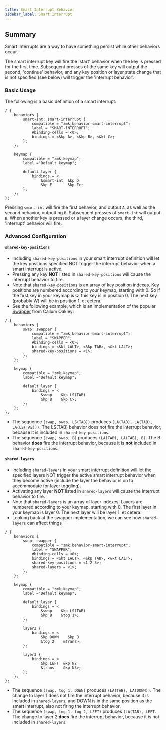 ```yaml
---
title: Smart Interrupt Behavior
sidebar_label: Smart Interrupt
---
```


## Summary

Smart Interrupts are a way to have something persist while other behaviors occur.

The smart interrupt key will fire the 'start' behavior when the key is pressed for the first time. Subsequent presses of the same key will output the second, 'continue' behavior, and any key position or layer state change that is not specified (see below) will trigger the 'interrupt behavior'.

### Basic Usage

The following is a basic definition of a smart interrupt:

```
/ {
    behaviors {
        smart-int: smart-interrupt {
            compatible = "zmk,behavior-smart-interrupt";
            label = "SMART-INTERRUPT";
            #binding-cells = <0>;
            bindings = <&kp A>, <&kp B>, <&kt C>;
        };
    };

    keymap {
        compatible = "zmk,keymap";
        label ="Default keymap";

        default_layer {
            bindings = <
                &smart-int  &kp D
                &kp E       &kp F>;
        };
    };
};
```

Pressing `smart-int` will fire the first behavior, and output `A`, as well as the second behavior, outputting `B`. Subsequent presses of `smart-int` will output `B`. When another key is pressed or a layer change occurs, the third, 'interrupt' behavior will fire.

### Advanced Configuration

#### `shared-key-positions`

- Including `shared-key-positions` in your smart interrupt definition will let the key positions specified NOT trigger the interrupt behavior when a smart interrupt is active.
- Pressing any key **NOT** listed in `shared-key-positions` will cause the interrupt behavior to fire.
- Note that `shared-key-positions` is an array of key position indexes. Key positions are numbered according to your keymap, starting with 0. So if the first key in your keymap is Q, this key is in position 0. The next key (probably W) will be in position 1, et cetera.
- See the following example, which is an implementation of the popular [Swapper](https://github.com/callum-oakley/qmk_firmware/tree/master/users/callum) from Callum Oakley:

```
/ {
    behaviors {
        swap: swapper {
            compatible = "zmk,behavior-smart-interrupt";
            label = "SWAPPER";
            #binding-cells = <0>;
            bindings = <&kt LALT>, <&kp TAB>, <&kt LALT>;
            shared-key-positions = <1>;
        };
    };

    keymap {
        compatible = "zmk,keymap";
        label ="Default keymap";

        default_layer {
            bindings = <
                &swap    &kp LS(TAB)
                &kp B    &kp C>;
        };
    };
};
```

- The sequence `(swap, swap, LS(TAB))` produces `(LA(TAB), LA(TAB), LA(LS(TAB)))`. The LS(TAB) behavior does not fire the interrupt behavior, because it is included in `shared-key-positions`.
- The sequence `(swap, swap, B)` produces `(LA(TAB), LA(TAB), B)`. The B behavior **does** fire the interrupt behavior, because it is **not** included in `shared-key-positions`.

#### `shared-layers`

- Including `shared-layers` in your smart interrupt definition will let the specified layers NOT trigger the active smart interrupt behavior when they become active (include the layer the behavior is on to accommodate for layer toggling).
- Activating any layer **NOT** listed in `shared-layers` will cause the interrupt behavior to fire.
- Note that `shared-layers` is an array of layer indexes. Layers are numbered according to your keymap, starting with 0. The first layer in your keymap is layer 0. The next layer will be layer 1, et cetera.
- Looking back at the swapper implementation, we can see how `shared-layers` can affect things

```
/ {
    behaviors {
        swap: swapper {
            compatible = "zmk,behavior-smart-interrupt";
            label = "SWAPPER";
            #binding-cells = <0>;
            bindings = <&kt LALT>, <&kp TAB>, <&kt LALT>;
            shared-key-positions = <1 2 3>;
            shared-layers = <1>;
        };
    };

    keymap {
        compatible = "zmk,keymap";
        label ="Default keymap";

        default_layer {
            bindings = <
                &swap    &kp LS(TAB)
                &kp B    &tog 1>;
        };

        layer2 {
            bindings = <
                &kp DOWN    &kp B
                &tog 2    &trans>;
        };

        layer3 {
            bindings = <
                &kp LEFT  &kp N2
                &trans    &kp N3>;
        };
    };
};
```

- The sequence `(swap, tog 1, DOWN)` produces `(LA(TAB), LA(DOWN))`. The change to layer 1 does not fire the interrupt behavior, because it is included in `shared-layers`, and DOWN is in the same position as the smart interrupt, also not firing the interrupt behavior.
- The sequence `(swap, tog 1, tog 2, LEFT)` produces `(LA(TAB), LEFT`. The change to layer 2 **does** fire the interrupt behavior, because it is not included in `shared-layers`.
